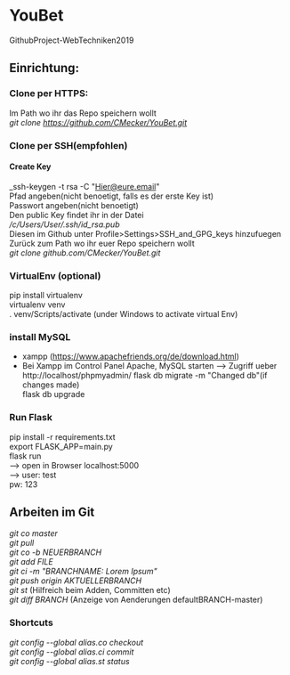 # YouBet
GithubProject-WebTechniken2019

## Einrichtung:

### Clone per HTTPS:

Im Path wo ihr das Repo speichern wollt  
_git clone https://github.com/CMecker/YouBet.git_

### Clone per SSH(empfohlen)

#### Create Key 

_ssh-keygen -t rsa -C "Hier@eure.email"  
Pfad angeben(nicht benoetigt, falls es der erste Key ist)  
Passwort angeben(nicht benoetigt)  
Den public Key findet ihr in der Datei  
*/c/Users/User/.ssh/id_rsa.pub*  
Diesen im Github unter Profile>Settings>SSH_and_GPG_keys hinzufuegen  
Zurück zum Path wo ihr euer Repo speichern wollt  
_git clone github.com/CMecker/YouBet.git_  

### VirtualEnv (optional)

pip install virtualenv  
virtualenv venv  
. venv/Scripts/activate (under Windows to activate virtual Env)  

### install MySQL

* xampp (https://www.apachefriends.org/de/download.html)
* Bei Xampp im Control Panel Apache, MySQL starten --> Zugriff ueber http://localhost/phpmyadmin/
flask db migrate -m "Changed db"(if changes made)  
flask db upgrade  

### Run Flask

pip install -r requirements.txt  
export FLASK_APP=main.py  
flask run  
--> open in Browser localhost:5000  
--> user: test  
    pw: 123  

## Arbeiten im Git

_git co master_  
_git pull_  
_git co -b NEUERBRANCH_  
_git add FILE_  
_git ci -m "BRANCHNAME: Lorem Ipsum"_  
_git push origin AKTUELLERBRANCH_  
_git st_ (Hilfreich beim Adden, Committen etc)  
_git diff BRANCH_ (Anzeige von Aenderungen defaultBRANCH-master)  

### Shortcuts

_git config --global alias.co checkout_  
_git config --global alias.ci commit_  
_git config --global alias.st status_  
